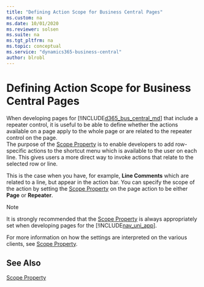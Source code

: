 ```yaml
---
title: "Defining Action Scope for Business Central Pages"
ms.custom: na
ms.date: 10/01/2020
ms.reviewer: solsen
ms.suite: na
ms.tgt_pltfrm: na
ms.topic: conceptual
ms.service: "dynamics365-business-central"
author: blrobl
---
```


# Defining Action Scope for Business Central Pages

When developing pages for [!INCLUDE[d365_bus_central_md](includes/d365_bus_central_md.md)] that include a repeater control, it is useful to be able to define whether the actions available on a page apply to the whole page or are related to the repeater control on the page.  
The purpose of the [Scope Property](properties/devenv-scope-action-property.md) is to enable developers to add row-specific actions to the shortcut menu which is available to the user on each line. This gives users a more direct way to invoke actions that relate to the selected row or line.  
  
This is the case when you have, for example, **Line Comments** which are related to a line, but appear in the action bar. You can specify the scope of the action by setting the [Scope Property](properties/devenv-scope-action-property.md) on the page action to be either **Page** or **Repeater**.  
  
> [!NOTE]  
> It is strongly recommended that the [Scope Property](properties/devenv-scope-action-property.md) is always appropriately set when developing pages for the [!INCLUDE[nav_uni_app](includes/nav_uni_app_md.md)].  
  
For more information on how the settings are interpreted on the various clients, see [Scope Property](properties/devenv-scope-property.md).  
  
## See Also  

[Scope Property](properties/devenv-scope-action-property.md)
